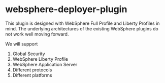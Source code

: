 websphere-deployer-plugin
=========================

This plugin is designed with WebSphere Full Profile and Liberty Profiles in mind. The underlying architectures
of the existing WebSphere plugins do not work well moving forward.

We will support

1) Global Security
2) WebSphere Liberty Profile
3) WebSphere Application Server
4) Different protocols
5) Different platforms
